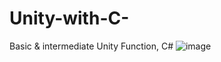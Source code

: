 # Unity-with-C-
Basic &amp; intermediate Unity Function, C#
![image](https://user-images.githubusercontent.com/88876351/180962594-e825cbb0-8074-4b96-8053-fdc8031acdc9.png)
